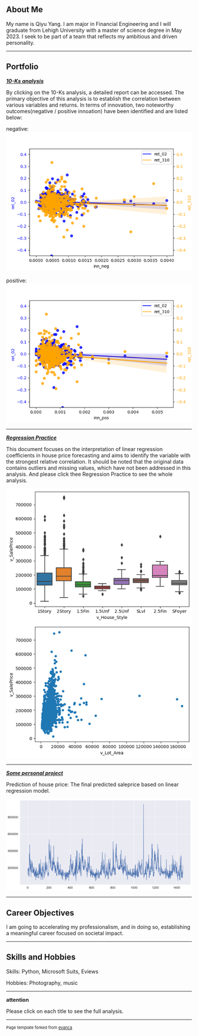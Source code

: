 ## About Me  ##

My name is Qiyu Yang. I am major in Financial Engineering and I will graduate from Lehigh University with a master of science degree in May 2023. I seek to be part of a team that reflects my ambitious and driven personality.

---

## Portfolio

<!-- You can link to other websites, PDFs in this repo, and other pages in this repo -->

_**[10-Ks analysis](/mid_report/report.md)**_


By clicking on the 10-Ks analysis, a detailed report can be accessed. The primary objective of this analysis is to establish the correlation between various variables and returns. In terms of innovation, two noteworthy outcomes(negative / positive innoation) have been identified and are listed below:

negative:
<img src="mid_report/output_21_6.png?raw=true"/>

positive:
<img src="mid_report/output_21_7.png?raw=true"/>

---

_**[Regression Practice](/regression/regression.md)**_

This document focuses on the interpretation of linear regression coefficients in house price forecasting and aims to identify the variable with the strongest relative correlation. It should be noted that the original data contains outliers and missing values, which have not been addressed in this analysis. And please click thee Regression Practice to see the whole analysis.

<img src="regression/output_20_1.png?raw=true"/>
<img src="regression/output_17_2.png?raw=true"/>

---


_**[Some personal project](/other_regression/Final_hand.md)**_

Prediction of house price: The final predicted saleprice based on linear regression model.

<img src="other_regression/output_55_1.png?raw=true"/>

---

## Career Objectives

I am going to accelerating my professionalism, and in doing so, establishing a meaningful career focused on societal impact.

---

## Skills and Hobbies

Skills: Python, Microsoft Suits, Eviews

Hobbies: Photography, music

---
**attention**

Please click on each title to see the full analysis.

---
<p style="font-size:11px">Page template forked from <a href="https://github.com/evanca/quick-portfolio">evanca</a></p>
<!-- Remove above link if you don't want to attibute -->
